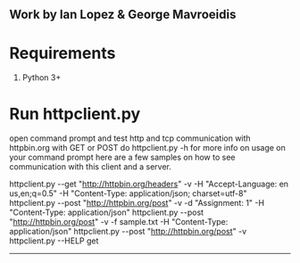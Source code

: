 Work by Ian Lopez & George Mavroeidis 
----------------------------------------------------------
# Requirements
1. Python 3+
# Run httpclient.py
open command prompt and test http and tcp communication
with httpbin.org with GET or POST
do httpclient.py -h for more info on usage on your command prompt
here are a few samples on how to see communication with this client
and a server.

httpclient.py --get "http://httpbin.org/headers" -v -H "Accept-Language: en us,en;q=0.5" -H "Content-Type: application/json; charset=utf-8"
    httpclient.py --post "http://httpbin.org/post" -v -d "Assignment: 1" -H "Content-Type: application/json"
    httpclient.py --post "http://httpbin.org/post" -v -f sample.txt -H "Content-Type: application/json"
    httpclient.py --post "http://httpbin.org/post" -v
    httpclient.py --HELP get

----------------------------------------------------------
